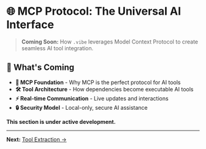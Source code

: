 # 🌐 MCP Protocol: The Universal AI Interface

> **Coming Soon:** How `.vibe` leverages Model Context Protocol to create seamless AI tool integration.

## 🚀 What's Coming

- **🔌 MCP Foundation** - Why MCP is the perfect protocol for AI tools
- **🛠️ Tool Architecture** - How dependencies become executable AI tools
- **⚡ Real-time Communication** - Live updates and interactions
- **🔒 Security Model** - Local-only, secure AI assistance

**This section is under active development.**

---

**Next:** [Tool Extraction →](03-tool-extraction.md)
